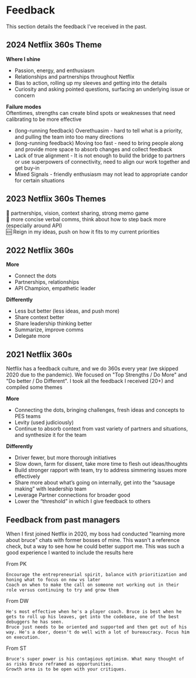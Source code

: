 # Feedback
This section details the feedback I've received in the past.

## 2024 Netflix 360s Theme


__Where I shine__
* Passion, energy, and enthusiasm
* Relationships and partnerships throughout Netflix
* Bias to action, rolling up my sleeves and getting into the details
* Curiosity and asking pointed questions, surfacing an underlying issue or concern 

__Failure modes__    
Oftentimes, strengths can create blind spots or weaknesses that need calibrating to be more effective

* (long-running feedback) Overethuasim - hard to tell what is a priority, and pulling the team into too many directions
* (long-running feedback) Moving too fast - need to bring people along and provide more space to absorb changes and collect feedback
* Lack of true alignment - It is not enough to build the bridge to partners or use superpowers of connectivity, need to align our work together and get buy-in
* Mixed Signals - friendly enthusiasm may not lead to appropriate candor for certain situations

## 2023 Netflix 360s Themes

🎉  partnerships, vision, context sharing, strong memo game    
🚧  more concise verbal comms, think about how to step back more (especially around API)    
🆘 Reign in my ideas, push on how it fits to my current priorities    

## 2022 Netflix 360s

__More__
* Connect the dots
* Partnerships, relationships
* API Champion, empathetic leader

__Differently__
* Less but better (less ideas, and push more)
* Share context better
* Share leadership thinking better
* Summarize, improve comms
* Delegate more


## 2021 Netflix 360s
Netflix has a feedback culture, and we do 360s every year (we skipped 2020 due to the pandemic).  We focused on "Top Strengths / Do More" and "Do better / Do Different".  I took all the feedback I received (20+) and compiled some themes

__More__
* Connecting the dots, bringing challenges, fresh ideas and concepts to PES teams
* Levity (used judiciously)
* Continue to absorb context from vast variety of partners and situations, and synthesize it for the team

__Differently__

* Driver fewer, but more thorough initiatives
* Slow down, farm for dissent, take more time to flesh out ideas/thoughts
* Build stronger rapport with team, try to address simmering issues more effectively
* Share more about what’s going on internally, get into the “sausage making” with leadership team
* Leverage Partner connections for broader good
* Lower the “threshold” in which I give feedback to others


## Feedback from past managers

When I first joined Netflix in 2020, my boss had conducted "learning more about bruce" chats with former bosses of mine.  This wasn't a reference check, but a way to see how he could better support me.  This was such a good experience I wanted to include the results here

From PK

    Encourage the entrepreneurial spirit, balance with prioritization and honing what to focus on now vs later
    Coach on when to make the call on someone not working out in their role versus continuing to try and grow them

From DW

    He's most effective when he's a player coach. Bruce is best when he gets to roll up his leaves, get into the codebase, one of the best debuggers he has seen.
    Bruce just needs to be oriented and supported and then get out of his way. He's a doer, doesn't do well with a lot of bureaucracy. Focus him on execution.

From ST

    Bruce's super power is his contagious optimism. What many thought of as risks Bruce reframed as opportunities.
    Growth area is to be open with your critiques.
